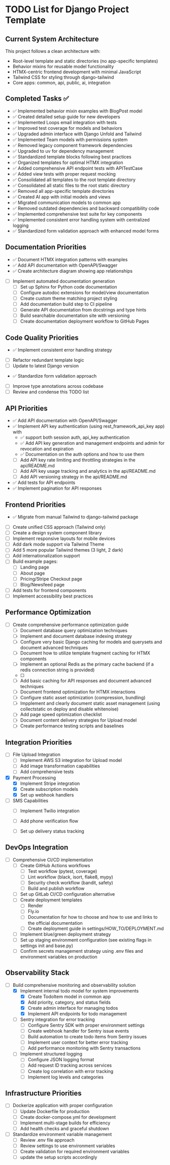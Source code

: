 # TODO List for Django Project Template

## Current System Architecture

This project follows a clean architecture with:
- Root-level template and static directories (no app-specific templates)
- Behavior mixins for reusable model functionality
- HTMX-centric frontend development with minimal JavaScript
- Tailwind CSS for styling through django-tailwind
- Core apps: common, api, public, ai, integration

## Completed Tasks ✅
- ✅ Implemented behavior mixin examples with BlogPost model
- ✅ Created detailed setup guide for new developers
- ✅ Implemented Loops email integration with tests
- ✅ Improved test coverage for models and behaviors
- ✅ Upgraded admin interface with Django Unfold and Tailwind
- ✅ Implemented Team models with permissions system
- ✅ Removed legacy component framework dependencies
- ✅ Upgraded to uv for dependency management
- ✅ Standardized template blocks following best practices
- ✅ Organized templates for optimal HTMX integration
- ✅ Added comprehensive API endpoint tests with APITestCase
- ✅ Added view tests with proper request mocking
- ✅ Consolidated all templates to the root template directory
- ✅ Consolidated all static files to the root static directory
- ✅ Removed all app-specific template directories
- ✅ Created AI app with initial models and views
- ✅ Migrated communication models to common app
- ✅ Removed outdated dependencies and backward compatibility code
- ✅ Implemented comprehensive test suite for key components
- ✅ Implemented consistent error handling system with centralized logging
- ✅ Standardized form validation approach with enhanced model forms

## Documentation Priorities
- ✅ Document HTMX integration patterns with examples
- ✅ Add API documentation with OpenAPI/Swagger
- ✅ Create architecture diagram showing app relationships
- [ ] Implement automated documentation generation
  - [ ] Set up Sphinx for Python code documentation
  - [ ] Configure autodoc extensions for model/view documentation
  - [ ] Create custom theme matching project styling
  - [ ] Add documentation build step to CI pipeline
  - [ ] Generate API documentation from docstrings and type hints
  - [ ] Build searchable documentation site with versioning
  - [ ] Create documentation deployment workflow to GitHub Pages

## Code Quality Priorities
- ✅ Implement consistent error handling strategy
- [ ] Refactor redundant template logic
- [ ] Update to latest Django version
- ✅ Standardize form validation approach
- [ ] Improve type annotations across codebase
- [ ] Review and condense this TODO list

## API Priorities
- ✅ Add API documentation with OpenAPI/Swagger
- ✅ Implement API key authentication (using rest_framework_api_key app) with 
  - ✅ support both session auth, api_key authentication
  - ✅ Add API key generation and management endpoints and admin for revocation and expiration
  - ✅ Documentation on the auth options and how to use them
  - [ ] Add API key rate limiting and throttling strategies in the api/README.md
  - [ ] Add API key usage tracking and analytics in the api/README.md
  - [ ] Add API versioning strategy in the api/README.md
- ✅ Add tests for API endpoints
- ✅ Implement pagination for API responses


## Frontend Priorities
- ✅ Migrate from manual Tailwind to django-tailwind package
- [ ] Create unified CSS approach (Tailwind only)
- [ ] Create a design system component library
- [ ] Implement responsive layouts for mobile devices
- [ ] Add dark mode support via Tailwind Theme
- [ ] Add 5 more popular Tailwind themes (3 light, 2 dark)
- [ ] Add internationalization support
- [ ] Build example pages:
  - [ ] Landing page  
  - [ ] About page
  - [ ] Pricing/Stripe Checkout page
  - [ ] Blog/Newsfeed page
- [ ] Add tests for frontend components
- [ ] Implement accessibility best practices

## Performance Optimization
- [ ] Create comprehensive performance optimization guide
  - [ ] Document database query optimization techniques
  - [ ] Implement and document database indexing strategy
  - [ ] Configure very basic Django caching for models and querysets and document advanced techniques
  - [ ] Document how to utilize template fragment caching for HTMX components
  - [ ] Implement an optional Redis as the primary cache backend (if a redis connection string is provided)
  - [ ] 
  - [ ] Add basic caching for API responses and document advanced techniques
  - [ ] Document frontend optimization for HTMX interactions
  - [ ] Configure static asset optimization (compression, bundling)
  - [ ] Impplement and clearly document static asset management (using collectstatic on deploy and disable whitenoise)
  - [ ] Add page speed optimization checklist
  - [ ] Document content delivery strategies for Upload model
  - [ ] Create performance testing scripts and baselines

## Integration Priorities
- [ ] File Upload Integration
  - [ ] Implement AWS S3 integration for Upload model
  - [ ] Add image transformation capabilities
  - [ ] Add comprehensive tests
- [x] Payment Processing
  - [x] Implement Stripe integration
  - [x] Create subscription models
  - [x] Set up webhook handlers
- [ ] SMS Capabilities
  - [ ] Implement Twilio integration
  - [ ] Add phone verification flow
  - [ ] Set up delivery status tracking


## DevOps Integration
- [ ] Comprehensive CI/CD implementation
  - [ ] Create GitHub Actions workflows
    - [ ] Test workflow (pytest, coverage)  
    - [ ] Lint workflow (black, isort, flake8, mypy)
    - [ ] Security check workflow (bandit, safety)
    - [ ] Build and publish workflow
  - [ ] Set up GitLab CI/CD configuration alternative
  - [ ] Create deployment templates
    - [ ] Render
    - [ ] Fly.io
    - [ ] Documentation for how to choose and how to use and links to the official documentation
    - [ ] Create deployment guide in settings/HOW_TO/DEPLOYMENT.md
  - [ ] Implement blue/green deployment strategy
  - [ ] Set up staging environment configuration (see existing flags in settings init and base.py)
  - [ ] Confirm secrets management strategy using .env files and environment variables on production

## Observability Stack
- [ ] Build comprehensive monitoring and observability solution
  - [x] Implement internal todo model for system improvements
    - [x] Create TodoItem model in common app
    - [x] Add priority, category, and status fields
    - [x] Create admin interface for managing todos
    - [x] Implement API endpoints for todo management
  - [ ] Sentry integration for error tracking
    - [ ] Configure Sentry SDK with proper environment settings
    - [ ] Create webhook handler for Sentry issue events
    - [ ] Build automation to create todo items from Sentry issues
    - [ ] Implement user context for better error tracking
    - [ ] Add performance monitoring with Sentry transactions
  - [ ] Implement structured logging
    - [ ] Configure JSON logging format
    - [ ] Add request ID tracking across services
    - [ ] Create log correlation with error tracking
    - [ ] Implement log levels and categories

## Infrastructure Priorities
- [ ] Dockerize application with proper configuration
  - [ ] Update Dockerfile for production
  - [ ] Create docker-compose.yml for development
  - [ ] Implement multi-stage builds for efficiency
  - [ ] Add health checks and graceful shutdown
- [ ] Standardize environment variable management
  - [ ] Review .env file approach
  - [ ] Review settings to use environment variables
  - [ ] Create validation for required environment variables
  - [ ] update the setup scripts accordingly
